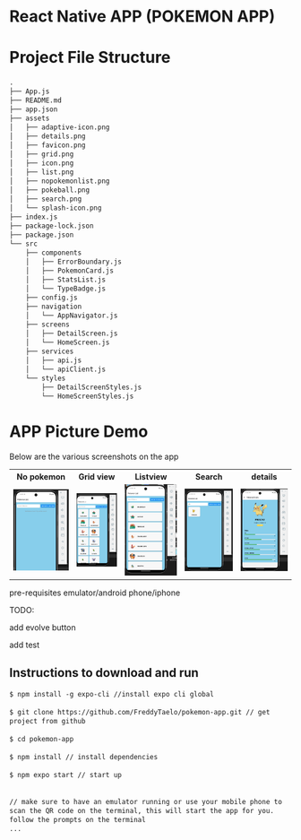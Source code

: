 # React Native APP (POKEMON APP)

# Project File Structure
```
.
├── App.js
├── README.md
├── app.json
├── assets
│   ├── adaptive-icon.png
│   ├── details.png
│   ├── favicon.png
│   ├── grid.png
│   ├── icon.png
│   ├── list.png
│   ├── nopokemonlist.png
│   ├── pokeball.png
│   ├── search.png
│   └── splash-icon.png
├── index.js
├── package-lock.json
├── package.json
└── src
    ├── components
    │   ├── ErrorBoundary.js
    │   ├── PokemonCard.js
    │   ├── StatsList.js
    │   └── TypeBadge.js
    ├── config.js
    ├── navigation
    │   └── AppNavigator.js
    ├── screens
    │   ├── DetailScreen.js
    │   └── HomeScreen.js
    ├── services
    │   ├── api.js
    │   └── apiClient.js
    └── styles
        ├── DetailScreenStyles.js
        └── HomeScreenStyles.js
```


# APP Picture Demo
Below are the various screenshots on the app

<table>
  <tr>
    <th>No pokemon</th>
    <th>Grid view</th>
    <th>Listview</th>
    <th>Search</th>
    <th>details</th>
  </tr>
  <tr>
    <td><img src="assets/nopokemonlist.png" alt="Icon" width="300"/></td>
    <td><img src="assets/grid.png" alt="Icon" width="300"/></td>
    <td><img src="assets/list.png" alt="Icon" width="300"/></td>
    <td><img src="assets/search.png" alt="Icon" width="300"/></td>
    <td><img src="assets/details.png" alt="Icon" width="300"/></td>
 </tr>
</table>


pre-requisites
emulator/android phone/iphone

TODO:

add evolve button

add test

## Instructions to download and run
```
$ npm install -g expo-cli //install expo cli global

$ git clone https://github.com/FreddyTaelo/pokemon-app.git // get project from github

$ cd pokemon-app

$ npm install // install dependencies

$ npm expo start // start up


// make sure to have an emulator running or use your mobile phone to scan the QR code on the terminal, this will start the app for you.
follow the prompts on the terminal
...
````